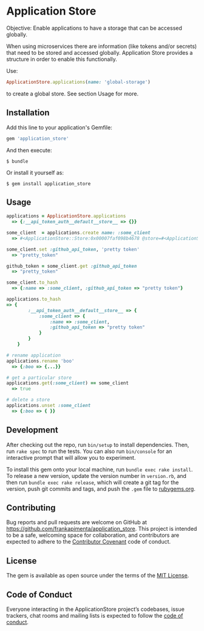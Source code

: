 # Application Store

Objective: Enable applications to have a storage that can be accessed globally.

When using microservices there are information (like tokens and/or secrets) that need to be stored and accessed globally.
Application Store provides a structure in order to enable this functionally.


Use:
```ruby
ApplicationStore.applications(name: 'global-storage')
```
to create a global store. See section Usage for more.

## Installation

Add this line to your application's Gemfile:

```ruby
gem 'application_store'
```

And then execute:

    $ bundle

Or install it yourself as:

    $ gem install application_store

## Usage

```ruby
applications = ApplicationStore.applications
  => {:__api_token_auth__default__store__ => {}}

some_client  = applications.create name: :some_client
  => #<ApplicationStore::Store:0x00007faf098b4678 @store=#<ApplicationStore::HashStore:0x00007faf098b4628 @store={:name=>:some_client}>>

some_client.set :github_api_token, 'pretty token'
  => "pretty_token"

github_token = some_client.get :github_api_token
  => "pretty_token"

some_client.to_hash
  => {:name => :some_client, :github_api_token => "pretty token"}

applications.to_hash
=> {
        :__api_token_auth__default__store__ => {
            :some_client => {
                :name => :some_client,
                :github_api_token => "pretty token"
            }
        }
    }

# rename application
applications.rename 'boo'
  => {:boo => {...}}

# get a particular store
applications.get(:some_client) == some_client
  => true

# delete a store
applications.unset :some_client
  => {:boo => { }}

```

## Development

After checking out the repo, run `bin/setup` to install dependencies. Then, run `rake spec` to run the tests. You can also run `bin/console` for an interactive prompt that will allow you to experiment.

To install this gem onto your local machine, run `bundle exec rake install`. To release a new version, update the version number in `version.rb`, and then run `bundle exec rake release`, which will create a git tag for the version, push git commits and tags, and push the `.gem` file to [rubygems.org](https://rubygems.org).

## Contributing

Bug reports and pull requests are welcome on GitHub at https://github.com/frankapimenta/application_store. This project is intended to be a safe, welcoming space for collaboration, and contributors are expected to adhere to the [Contributor Covenant](http://contributor-covenant.org) code of conduct.

## License

The gem is available as open source under the terms of the [MIT License](https://opensource.org/licenses/MIT).

## Code of Conduct

Everyone interacting in the ApplicationStore project’s codebases, issue trackers, chat rooms and mailing lists is expected to follow the [code of conduct](https://github.com/frankapimenta/application_store/blob/master/CODE_OF_CONDUCT.md).
